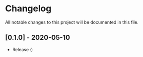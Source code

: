# Changelog
All notable changes to this project will be documented in this file.

## [0.1.0] - 2020-05-10
- Release :)
